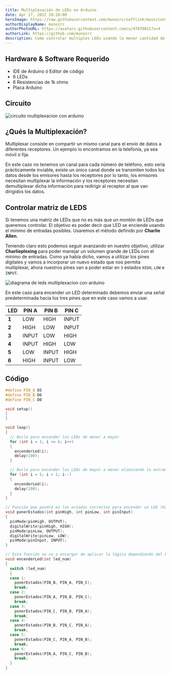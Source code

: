 ```yaml
---
title: Multiplexación de LEDs en Arduino
date: Apr 17, 2022 20:28:00
heroImage: https://raw.githubusercontent.com/munozrc/softlink/main/content/posts/secuencia-basica-de-leds-en-arduino/vishnu-mohanan.jpg
authorDisplayName: munozrc
authorPhotoURL: https://avatars.githubusercontent.com/u/47870821?v=4
authorLink: https://github.com/munozrc
description: Como controlar multiples LEDs usando la menor cantidad de pines con Arduino
---
```


## Hardware & Software Requerido

- IDE de Arduino ó Editor de código
- 6 LEDs
- 6 Resistencias de 1k ohms
- Placa Arduino

## Circuito

![circuito multiplexacion con arduino](https://raw.githubusercontent.com/munozrc/softlink/main/content/posts/multiplexacion-de-leds-en-arduino/diagrama-multiplexacion.jpg)

## ¿Qués la Multiplexación?

Multiplexar consiste en compartir un mismo canal para el envío de datos a diferentes receptores. Un ejemplo lo encontramos en la telefonía, ya sea móvil o fija.

En este caso no tenemos un canal para cada número de teléfono, esto sería prácticamente inviable, existe un único canal donde se transmiten todos los datos desde los emisores hasta los receptores por lo tanto, los emisores necesitan multiplexar la información y los receptores necesitan demultiplexar dicha información para redirigir al receptor al que van dirigidos los datos.

## Controlar matriz de LEDS

Si tenemos una matriz de LEDs que no es más que un montón de LEDs que queremos controlar. El objetivo es poder decir que LED se enciende usando el mínimo de entradas posibles. Usaremos el método definido por **Charlie Allen**.

Teniendo claro esto podemos seguir avanzando en nuestro objetivo, utilizar **Charlieplexing** para poder manejar un volumen grande de LEDs con el mínimo de entradas. Como ya había dicho, vamos a utilizar los pines digitales y vamos a incorporar un nuevo estado que nos permita multiplexar, ahora nuestros pines van a poder estar en `3` estados `HIGH`, `LOW` e `INPUT`.

![diagrama de leds multiplexacion con arduino](https://raw.githubusercontent.com/munozrc/softlink/main/content/posts/multiplexacion-de-leds-en-arduino/charlie-plexing.jpg)

En este caso para encender un LED determinado debemos enviar una señal predeterminada hacia los tres pines que en este caso vamos a usar.

| LED         | PIN A       | PIN B       | PIN C       |
| ----------- | ----------- | ----------- | ----------- |
| **1**       | LOW         | HIGH        | INPUT       |
| **2**       | HIGH        | LOW         | INPUT       |
| **3**       | INPUT       | LOW         | HIGH        |
| **4**       | INPUT       | HIGH        | LOW         |
| **5**       | LOW         | INPUT       | HIGH        |
| **6**       | HIGH        | INPUT       | LOW         |

## Código

```cpp
#define PIN_A D5
#define PIN_B D6
#define PIN_C D0

void setup()
{
}

void loop()
{
  // Bucle para encender los LEDs de menor a mayor
  for (int i = 1; i <= 6; i++)
  {
    encenderLed(i);
    delay(100);
  }

  // Bucle para encender los LEDs de mayor a menor eliminando lo extremos
  for (int i = 5; i > 1; i--)
  {
    encenderLed(i);
    delay(100);
  }
}

// Función que pondrá en los estados correctos para encender un LED (HIGH, LOW e INPUT)
void ponerEstados(int pinHigh, int pinLow, int pinInput)
{
  pinMode(pinHigh, OUTPUT);
  digitalWrite(pinHigh, HIGH);
  pinMode(pinLow, OUTPUT);
  digitalWrite(pinLow, LOW);
  pinMode(pinInput, INPUT);
}

// Esta función se va a encargar de aplicar la lógica dependiendo del LED que queramos encender
void encenderLed(int led_num)
{
  switch (led_num)
  {
  case 1:
    ponerEstados(PIN_B, PIN_A, PIN_C);
    break;
  case 2:
    ponerEstados(PIN_A, PIN_B, PIN_C);
    break;
  case 3:
    ponerEstados(PIN_C, PIN_B, PIN_A);
    break;
  case 4:
    ponerEstados(PIN_B, PIN_C, PIN_A);
    break;
  case 5:
    ponerEstados(PIN_C, PIN_A, PIN_B);
    break;
  case 6:
    ponerEstados(PIN_A, PIN_C, PIN_B);
    break;
  }
}
```